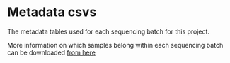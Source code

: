 # Metadata csvs

The metadata tables used for each sequencing batch for this project. 

More information on which samples belong within each sequencing batch can be downloaded [from here](https://github.com/MaGIC-Analytics/Colgate_ONT_16S_analysis/blob/main/docs/ONT_16S_workflow_and_results.nb.html)
